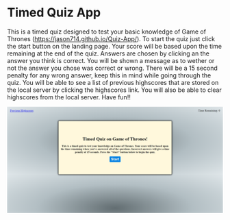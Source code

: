 # Timed Quiz App

This is a timed quiz designed to test your basic knowledge of Game of Thrones (https://jason714.github.io/Quiz-App/). To start the quiz just click the start button on the landing page.
Your score will be based upon the time remaining at the end of the quiz. Answers are chosen by clicking an the answer you think is correct. You will be shown a message as to wether or not the answer you chose was correct or wrong.
There will be a 15 second penalty for any wrong answer, keep this in mind while going through the quiz.
You will be able to see a list of previous highscores that are stored on the local server by clicking the highscores link. You will also be able to clear highscores from the local server.
Have fun!!

<img src="assets/images/quiz-app-screenshot.png">
